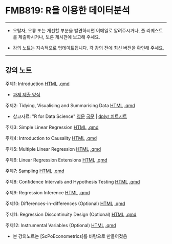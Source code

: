 # FMB819: R을 이용한 데이터분석

---

- 오탈자, 오류 또는 개선할 부분을 발견하시면 이메일로 알려주시거나, 풀 리퀘스트를 제출하시거나, 토론 게시판에 보고해 주세요.

- 강의 노트는 지속적으로 업데이트됩니다. 각 강의 전에 최신 버전을 확인해 주세요.

---

## 강의 노트 


주제1: 
  Introduction 
    [HTML](https://raw.githack.com/chung-jiwoong/FMB819-Slides/refs/heads/main/chapter_intro/chapter_intro.html)
    [.qmd](https://github.com/chung-jiwoong/FMB819-Slides/blob/main/chapter_intro/chapter_intro.qmd)

  - [과제 제출 양식](https://raw.githack.com/chung-jiwoong/FMB819-Slides/refs/heads/main/chapter_intro/tasks/intro_tasks.qmd)
    
    
주제2: 
  Tidying, Visualising and Summarising Data 
    [HTML](https://raw.githack.com/chung-jiwoong/FMB819-Slides/refs/heads/main/chapter_tidy/chapter_tidy.html)
    [.qmd](https://github.com/chung-jiwoong/FMB819-Slides/blob/main/chapter_tidy/chapter_tidy.qmd) 

  - 참고자료: "R for Data Science" [영문](https://r4ds.had.co.nz/transform.html) [국문](https://bookdown.org/sulgi/r4ds/) | [dplyr 치트시트](https://github.com/rstudio/cheatsheets/blob/master/data-transformation.pdf)
    
주제3:
  Simple Linear Regression 
    [HTML](https://raw.githack.com/chung-jiwoong/FMB819-Slides/refs/heads/main/chapter_slr/chapter_slr.html)
    [.qmd](https://github.com/chung-jiwoong/FMB819-Slides/blob/main/chapter_slr/chapter_slr.qmd)
  
주제4:
  Introduction to Causality
    [HTML](https://raw.githack.com/chung-jiwoong/FMB819-Slides/refs/heads/main/chapter_causality/chapter_causality.html)
    [.qmd](https://github.com/chung-jiwoong/FMB819-Slides/blob/main/chapter_causality/chapter_causality.qmd)
    
주제5:
  Multiple Linear Regression
    [HTML](https://raw.githack.com/chung-jiwoong/FMB819-Slides/refs/heads/main/chapter_mlr/chapter_mlr.html)
    [.qmd](https://github.com/chung-jiwoong/FMB819-Slides/blob/main/chapter_mlr/chapter_mlr.qmd)
    
주제6:
  Linear Regression Extensions 
    [HTML](https://raw.githack.com/chung-jiwoong/FMB819-Slides/refs/heads/main/chapter_regext/chapter_regext.html)
    [.qmd](https://github.com/chung-jiwoong/FMB819-Slides/blob/main/chapter_regext/chapter_regext.qmd)
    
주제7:
  Sampling
    [HTML](https://raw.githack.com/chung-jiwoong/FMB819-Slides/refs/heads/main/chapter_sampling/chapter_sampling.html)
    [.qmd](https://github.com/chung-jiwoong/FMB819-Slides/blob/main/chapter_sampling/chapter_sampling.qmd)
    
주제8:
  Confidence Intervals and Hypothesis Testing
    [HTML](https://raw.githack.com/chung-jiwoong/FMB819-Slides/refs/heads/main/chapter_ci_hyptest/chapter_ci_hyptest.html)
    [.qmd](https://github.com/chung-jiwoong/FMB819-Slides/blob/main/chapter_ci_hyptest/chapter_ci_hyptest.qmd)
    
주제9:
  Regression Inference 
    [HTML](https://raw.githack.com/chung-jiwoong/FMB819-Slides/refs/heads/main/reg_inference/reg_inference.html)
    [.qmd](https://github.com/chung-jiwoong/FMB819-Slides/blob/main/reg_inference/reg_inference.qmd)
    
주제10:
  Differences-in-differences (Optional)
    [HTML](https://raw.githack.com/chung-jiwoong/FMB819-Slides/refs/heads/main/chapter_did/chapter_did.html)
    [.qmd](https://github.com/chung-jiwoong/FMB819-Slides/blob/main/chapter_did/chapter_did.qmd)
    
주제11:
  Regression Discontinuity Design (Optional)
    [HTML](https://raw.githack.com/chung-jiwoong/FMB819-Slides/refs/heads/main/chapter_rdd/chapter_rdd.html)
    [.qmd](https://github.com/chung-jiwoong/FMB819-Slides/blob/main/chapter_rdd/chapter_rdd.qmd)
    
주제12:
  Instrumental Variables (Optional)
    [HTML](https://raw.githack.com/chung-jiwoong/FMB819-Slides/refs/heads/main/chapter_iv/chapter_iv.html)
    [.qmd](https://github.com/chung-jiwoong/FMB819-Slides/blob/main/chapter_iv/chapter_iv.qmd)
  

  
  
  
- 본 강의노트는 [ScPoEconometrics]를 바탕으로 만들어졌음


